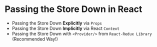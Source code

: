 # Passing the Store Down in React

- Passing the Store Down **Explicitly** via `Props`
- Passing the Store Down __Implicitly__ via React `Context`
- Passing the Store Down with `<Provider/>` from `React-Redux Library` (Recommended Way!)